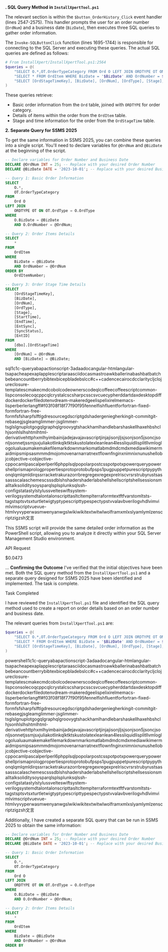 **. SQL Query Method in `InstallXpertTool.ps1`**

The relevant section is within the `$button_OrderHistory_Click` event handler (lines 2547-2575). This handler prompts the user for an order number (`OrdNum`) and a business date (`BizDate`), then executes three SQL queries to gather order information.

The `Invoke-SQLButtonClick` function (lines 1695-1744) is responsible for connecting to the SQL Server and executing these queries. The actual SQL queries are defined as follows:

```powershell
# From InstallXpert/InstallXpertTool.ps1:2564
$queries = @(
    "SELECT O.*,OT.OrderTypeCategory FROM Ord O LEFT JOIN ORDTYPE OT ON OT.OrdType=O.OrdType WHERE BizDate = '$BizDate' AND OrdNumber = $OrdNum",
    "SELECT * FROM OrdItem WHERE BizDate = '$BizDate' AND OrdNumber = $OrdNum ORDER BY OrdItemNumber",
    "SELECT [OrdStageTimeKey], [BizDate], [OrdNum], [OrdType], [Stage], [StartTime], [EndTime], [EntSync], [SyncStatus], [EntID] FROM [dbo].[OrdStageTime] WHERE [OrdNum] = $OrdNum AND [BizDate] = '$BizDate'"
)
```



These queries retrieve:

- Basic order information from the `Ord` table, joined with `ORDTYPE` for order category.
- Details of items within the order from the `OrdItem` table.
- Stage and time information for the order from the `OrdStageTime` table.

**2. Separate Query for SSMS 2025**

To get the same information in SSMS 2025, you can combine these queries into a single script. You'll need to declare variables for `@OrdNum` and `@BizDate` at the beginning of the script.

```sql
-- Declare variables for Order Number and Business Date
DECLARE @OrdNum INT = 25; -- Replace with your desired Order Number
DECLARE @BizDate DATE = '2023-10-01'; -- Replace with your desired Business Date (YYYY-MM-DD)

-- Query 1: Basic Order Information
SELECT
    O.*,
    OT.OrderTypeCategory
FROM
    Ord O
LEFT JOIN
    ORDTYPE OT ON OT.OrdType = O.OrdType
WHERE
    O.BizDate = @BizDate
    AND O.OrdNumber = @OrdNum;

-- Query 2: Order Items Details
SELECT
    *
FROM
    OrdItem
WHERE
    BizDate = @BizDate
    AND OrdNumber = @OrdNum
ORDER BY
    OrdItemNumber;

-- Query 3: Order Stage Time Details
SELECT
    [OrdStageTimeKey],
    [BizDate],
    [OrdNum],
    [OrdType],
    [Stage],
    [StartTime],
    [EndTime],
    [EntSync],
    [SyncStatus],
    [EntID]
FROM
    [dbo].[OrdStageTime]
WHERE
    [OrdNum] = @OrdNum
    AND [BizDate] = @BizDate;
```

sql1c1c-queryabapactionscript-3adaadocangular-htmlangular-tsapacheapexaplapplescriptaraasciidocasmastroawkballerinabashbatbatchbebeancountberrybibtexbicepbladebslcc#c++cadencecairocdcclaritycljclojureclosure-templatescmakecmdcobolcodeownerscodeqlcoffeecoffeescriptcommon-lispconsolecoqcppcqlcrystalcscsharpcsscsvcuecypherddartdaxdesktopdiffdockerdockerfiledotenvdream-makeredgeelispelixirelmemacs-lisperberlerlangff#f03f08f18f77f90f95fennelfishfluentforfortran-fixed-formfortran-free-formfsfsharpfslftlgdresourcegdscriptgdshadergeniegherkingit-commitgit-rebasegjsgleamglimmer-jsglimmer-tsglslgnuplotgogqlgraphqlgroovygtshackhamlhandlebarshaskellhaxehbshclhjsonhlslhshtmlhtml-derivativehttphxmlhyimbainijadejavajavascriptjinjajisonjljsjsonjson5jsoncjsonljsonnetjssmjsxjuliakotlinkqlktktskustolatexleanlean4lessliquidlisplitllvmloglogolualuaumakemakefilemarkdownmarkomatlabmdmdcmdxmediawikimermaidmipsmipsasmmmdmojomovenarnarratnextflownfnginxnimnixnunushellobjcobjective-cobjective-cppocamlpascalperlperl6phpplsqlpopolarpostcsspotpotxpowerquerypowershellprismaprologpropertiesprotoprotobufpsps1pugpuppetpurescriptpypythonqlqmlqmldirqssrracketrakurazorrbregregexregexprelriscvrsrstrubyrustsassassscalaschemescsssdblshshadershaderlabshellshellscriptshellsessionsmalltalksoliditysoysparqlsplsplunksqlssh-configstatastylstylussvelteswiftsystem-verilogsystemdtalontalonscripttasltcltemplterraformtextftfvarstomltsts-tagstsptsvtsxturtletwigtyptypescripttypespectypstvvalavbverilogvhdlvimvimlvimscriptvuevue-htmlvyvyperwasmwenyanwgslwikiwikitextwitwlwolframxmlxslyamlymlzenscriptzigzsh文言

This SSMS script will provide the same detailed order information as the PowerShell script, allowing you to analyze it directly within your SQL Server Management Studio environment.

API Request

$0.0473

... **Confirming the Outcome** I've verified that the initial objectives have been met. Both the SQL query method from the `InstallXpertTool.ps1` and a separate query designed for SSMS 2025 have been identified and implemented. The task is complete.

Task Completed

I have reviewed the `InstallXpertTool.ps1` file and identified the SQL query method used to create a report on order details based on an order number and business date.

The relevant queries from `InstallXpertTool.ps1` are:

```powershell
$queries = @(
    "SELECT O.*,OT.OrderTypeCategory FROM Ord O LEFT JOIN ORDTYPE OT ON OT.OrdType=O.OrdType WHERE BizDate = '$BizDate' AND OrdNumber = $OrdNum",
    "SELECT * FROM OrdItem WHERE BizDate = '$BizDate' AND OrdNumber = $OrdNum ORDER BY OrdItemNumber",
    "SELECT [OrdStageTimeKey], [BizDate], [OrdNum], [OrdType], [Stage], [StartTime], [EndTime], [EntSync], [SyncStatus], [EntID] FROM [dbo].[OrdStageTime] WHERE [OrdNum] = $OrdNum AND [BizDate] = '$BizDate'"
)
```

powershell1c1c-queryabapactionscript-3adaadocangular-htmlangular-tsapacheapexaplapplescriptaraasciidocasmastroawkballerinabashbatbatchbebeancountberrybibtexbicepbladebslcc#c++cadencecairocdcclaritycljclojureclosure-templatescmakecmdcobolcodeownerscodeqlcoffeecoffeescriptcommon-lispconsolecoqcppcqlcrystalcscsharpcsscsvcuecypherddartdaxdesktopdiffdockerdockerfiledotenvdream-makeredgeelispelixirelmemacs-lisperberlerlangff#f03f08f18f77f90f95fennelfishfluentforfortran-fixed-formfortran-free-formfsfsharpfslftlgdresourcegdscriptgdshadergeniegherkingit-commitgit-rebasegjsgleamglimmer-jsglimmer-tsglslgnuplotgogqlgraphqlgroovygtshackhamlhandlebarshaskellhaxehbshclhjsonhlslhshtmlhtml-derivativehttphxmlhyimbainijadejavajavascriptjinjajisonjljsjsonjson5jsoncjsonljsonnetjssmjsxjuliakotlinkqlktktskustolatexleanlean4lessliquidlisplitllvmloglogolualuaumakemakefilemarkdownmarkomatlabmdmdcmdxmediawikimermaidmipsmipsasmmmdmojomovenarnarratnextflownfnginxnimnixnunushellobjcobjective-cobjective-cppocamlpascalperlperl6phpplsqlpopolarpostcsspotpotxpowerquerypowershellprismaprologpropertiesprotoprotobufpsps1pugpuppetpurescriptpypythonqlqmlqmldirqssrracketrakurazorrbregregexregexprelriscvrsrstrubyrustsassassscalaschemescsssdblshshadershaderlabshellshellscriptshellsessionsmalltalksoliditysoysparqlsplsplunksqlssh-configstatastylstylussvelteswiftsystem-verilogsystemdtalontalonscripttasltcltemplterraformtextftfvarstomltsts-tagstsptsvtsxturtletwigtyptypescripttypespectypstvvalavbverilogvhdlvimvimlvimscriptvuevue-htmlvyvyperwasmwenyanwgslwikiwikitextwitwlwolframxmlxslyamlymlzenscriptzigzsh文言

Additionally, I have created a separate SQL query that can be run in SSMS 2025 to obtain the same information:

```sql
-- Declare variables for Order Number and Business Date
DECLARE @OrdNum INT = 25; -- Replace with your desired Order Number
DECLARE @BizDate DATE = '2023-10-01'; -- Replace with your desired Business Date (YYYY-MM-DD)

-- Query 1: Basic Order Information
SELECT
    O.*,
    OT.OrderTypeCategory
FROM
    Ord O
LEFT JOIN
    ORDTYPE OT ON OT.OrdType = O.OrdType
WHERE
    O.BizDate = @BizDate
    AND O.OrdNumber = @OrdNum;

-- Query 2: Order Items Details
SELECT
    *
FROM
    OrdItem
WHERE
    BizDate = @BizDate
    AND OrdNumber = @OrdNum
ORDER BY
```